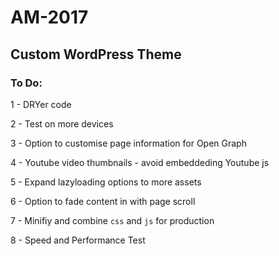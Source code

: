 # AM-2017
## Custom WordPress Theme
### To Do:
1 - DRYer code

2 - Test on more devices

3 - Option to customise page information for Open Graph

4 - Youtube video thumbnails - avoid embeddeding Youtube js

5 - Expand lazyloading options to more assets

6 - Option to fade content in with page scroll

7 - Minifiy and combine `css` and `js` for production

8 - Speed and Performance Test
